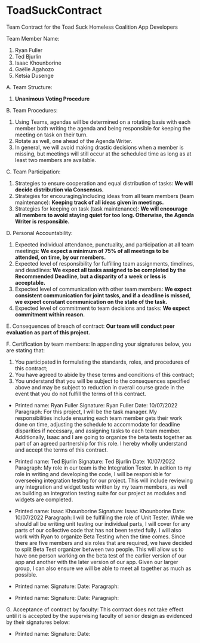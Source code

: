# ToadSuckContract
Team Contract for the Toad Suck Homeless Coalition App Developers

Team Member Name:
1. Ryan Fuller
2. Ted Bjurlin
3. Isaac Khounborine
4. Gaëlle Agahozo
5. Ketsia Dusenge

  A.  Team Structure:
1. **Unanimous Voting Procedure**

  B.  Team Procedures:
1. Using Teams, agendas will be determined on a rotating basis with each member both writing the agenda and being responsible for keeping the meeting on task on their turn.
2. Rotate as well, one ahead of the Agenda Writer.
3. In general, we will avoid making drastic decisions when a member is missing, but meetings will still occur at the scheduled time as long as at least two members are available.

  C.  Team Participation:
1. Strategies to ensure cooperation and equal distribution of tasks: **We will decide distribution via Consensus.**
2. Strategies for encouraging/including ideas from all team members (team maintenance): **Keeping track of all ideas given in meetings.**
3. Strategies for keeping on task (task maintenance): **We will encourage all members to avoid staying quiet for too long. Otherwise, the Agenda Writer is responsible.**

  D.  Personal Accountability:
1. Expected individual attendance, punctuality, and participation at all team meetings: **We expect a minimum of 75% of all meetings to be attended, on time, by our members.**
2. Expected level of responsibility for fulfilling team assignments, timelines, and deadlines: **We expect all tasks assigned to be completed by the Recommended Deadline, but a disparity of a week or less is acceptable.**
3. Expected level of communication with other team members: **We expect consistent communication for joint tasks, and if a deadline is missed, we expect constant communication on the state of the task.**
4. Expected level of commitment to team decisions and tasks: **We expect commitment within reason.**

  E.  Consequences of breach of contract:
**Our team will conduct peer evaluation as part of this project.**

  F.  Certification by team members: In appending your signatures below, you are stating that:
1. You participated in formulating the standards, roles, and procedures of this contract;
2. You have agreed to abide by these terms and conditions of this contract;
3. You understand that you will be subject to the consequences specified above and may be subject to reduction in overall course grade in the event that you do not fulfill the terms of this contract.

- Printed name: Ryan Fuller
Signature: Ryan Fuller
Date: 10/07/2022
Paragraph: For this project, I will be the task manager. My responsibilities include ensuring each team member gets their work done on time, adjusting the schedule to accommodate for deadline disparities if necessary, and assigning tasks to each team member. Additionally, Isaac and I are going to organize the beta tests together as part of an agreed partnership for this role. I hereby wholly understand and accept the terms of this contract.

- Printed name: Ted Bjurlin
Signature: Ted Bjurlin
Date: 10/07/2022
Paragraph: My role in our team is the Integration Tester. In adition to my role in writing and developing the code, I will be responisble for overseeing integration testing for our project. This will include reviewing any integration and widget tests written by my team members, as well as building an integration testing suite for our project as modules and widgets are completed.

- Printed name: Isaac Khounborine
Signature: Isaac Khounborine
Date: 10/07/2022
Paragraph: I will be fulfilling the role of Unit Tester. While we should all be writing unit testing our individual parts, I will cover for any parts of our collective code that has not been tested fully. I will also work with Ryan to organize Beta Testing when the time comes. Since there are five members and six roles that are required, we have decided to split Beta Test organizer between two people. This will allow us to have one person working on the beta test of the earlier version of our app and another with the later version of our app. Given our larger group, I can also ensure we will be able to meet all together as much as possible. 

- Printed name:
Signature:
Date:
Paragraph:

- Printed name:
Signature:
Date:
Paragraph:

G.  Acceptance of contract by faculty: This contract does not take effect until it is accepted by the supervising faculty of senior design as evidenced by their signatures below:

- Printed name:
Signature:
Date:
